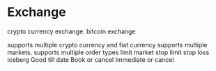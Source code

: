 # Exchange
crypto currency exchange.
bitcoin exchange

supports multiple crypto currency and fiat currency
supports multiple markets.
supports multiple order types
       limit
       market
       stop limit
       stop loss
       iceberg
       Good till date
       Book or cancel
       Immediate or cancel

